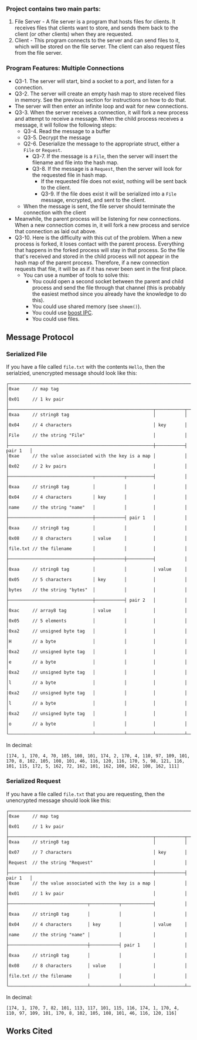 
### Project contains two main parts: 

1. File Server - A file server is a program that hosts files for clients. It receives files that clients want to store, and sends them back to the client (or other clients) when they are requested. 
2. Client - This program connects to the server and can send files to it, which will be stored on the file server. The client can also request files from the file server. 


### Program Features: Multiple Connections

- Q3-1. The server will start, bind a socket to a port, and listen for a connection.
- Q3-2. The server will create an empty hash map to store received files in memory. See the previous section for instructions on how to do that.
- The server will then enter an infinite loop and wait for new connections.
- Q3-3. When the server receives a connection, it will fork a new process and attempt to receive a message. When the child process receives a message, it will follow the following steps:
  - Q3-4. Read the message to a buffer
  - Q3-5. Decrypt the message
  - Q2-6. Deserialize the message to the appropriate struct, either a `File` or `Request`.
    - Q3-7. If the message is a `File`, then the server will insert the filename and file into the hash map.
    - Q3-8. If the message is a `Request`, then the server will look for the requested file in hash map. 
      - If the requested file does not exist, nothing will be sent back to the client.
      - Q3-9. If the file does exist it will be serialized into a `File` message, encrypted, and sent to the client.
  - When the message is sent, the file server should terminate the connection with the client
- Meanwhile, the parent process will be listening for new connections. When a new connection comes in, it will fork a new process and service that connection as laid out above.
- Q3-10. Here is the difficulty with this cut of the problem. When a new process is forked, it loses contact with the parent process. Everything that happens in the forked process will stay in that process. So the file that's received and stored in the child process will not appear in the hash map of the parent process. Therefore, if a new connection requests that file, it will be as if it has never been sent in the first place.
  - You can use a number of tools to solve this:
    - You could open a second socket between the parent and child process and send the file through that channel (this is probably the easiest method since you already have the knowledge to do this).
    - You could use shared memory (see `shmem()`).
    - You could use [boost IPC](https://www.boost.org/doc/libs/1_68_0/doc/html/interprocess.html).
    - You could use files.

## Message Protocol

### Serialized File

If you have a file called `file.txt` with the contents `Hello`, then the serialzied, unencrypted message should look like this:

```
┌───────────────────────────────────────────────────────────────────────────────┐
│0xae     // map tag                                                            │
│0x01     // 1 kv pair                                                          │
├───────────────────────────────────────────────────────┬───────────┬───────────┤
│0xaa     // string8 tag                                │           │           │
│0x04     // 4 characters                               │ key       │           │
│File     // the string "File"                          │           │           │
├───────────────────────────────────────────────────────┼───────────┤  pair 1   │
│0xae     // the value associated with the key is a map │           │           │
│0x02     // 2 kv pairs                                 │           │           │
├────────────────────────────────┬───────────┬──────────┤           │           │
│0xaa     // string8 tag         │           │          │           │           │
│0x04     // 4 characters        │ key       │          │           │           │
│name     // the string "name"   │           │          │           │           │
├────────────────────────────────┼───────────┤ pair 1   │           │           │
│0xaa     // string8 tag         │           │          │           │           │
│0x08     // 8 characters        │ value     │          │           │           │
│file.txt // the filename        │           │          │           │           │
├────────────────────────────────┼───────────┼──────────┤           │           │
│0xaa     // string8 tag         │           │          │ value     │           │
│0x05     // 5 characters        │ key       │          │           │           │
│bytes    // the string "bytes"  │           │          │           │           │
├────────────────────────────────┼───────────┤ pair 2   │           │           │
│0xac     // array8 tag          │ value     │          │           │           │
│0x05     // 5 elements          │           │          │           │           │
|0xa2     // unsigned byte tag   │           │          │           │           │
│H        // a byte              │           │          │           │           │
|0xa2     // unsigned byte tag   │           │          │           │           │
│e        // a byte              │           │          │           │           │
|0xa2     // unsigned byte tag   │           │          │           │           │
│l        // a byte              │           │          │           │           │
|0xa2     // unsigned byte tag   │           │          │           │           │
│l        // a byte              │           │          │           │           │
|0xa2     // unsigned byte tag   │           │          │           │           │
│o        // a byte              │           │          │           │           │
└────────────────────────────────┴───────────┴──────────┴───────────┴───────────┘           
```

In decimal:
```
[174, 1, 170, 4, 70, 105, 108, 101, 174, 2, 170, 4, 110, 97, 109, 101, 170, 8, 102, 105, 108, 101, 46, 116, 120, 116, 170, 5, 98, 121, 116, 101, 115, 172, 5, 162, 72, 162, 101, 162, 108, 162, 108, 162, 111]
```

### Serialized Request

If you have a file called `file.txt` that you are requesting, then the unencrypted message should look like this:

```
┌───────────────────────────────────────────────────────────────────────────────┐
│0xae     // map tag                                                            │
│0x01     // 1 kv pair                                                          │
├───────────────────────────────────────────────────────┬───────────┬───────────┤
│0xaa     // string8 tag                                │           │           │
│0x07     // 7 characters                               │ key       │           │
│Request  // the string "Request"                       │           │           │
├───────────────────────────────────────────────────────┼───────────┤  pair 1   │
│0xae     // the value associated with the key is a map │           │           │
│0x01     // 1 kv pair                                  │           │           │
├──────────────────────────────┬───────────┬────────────┤           │           │
│0xaa     // string8 tag       │           │            │           │           │
│0x04     // 4 characters      │ key       │            │ value     │           │
│name     // the string "name" │           │            │           │           │
├──────────────────────────────┼───────────┤ pair 1     │           │           │
│0xaa     // string8 tag       │           │            │           │           │
│0x08     // 8 characters      │ value     │            │           │           │
│file.txt // the filename      │           │            │           │           │
└──────────────────────────────┴───────────┴────────────┴───────────┴───────────┘           
```

In decimal:
```
[174, 1, 170, 7, 82, 101, 113, 117, 101, 115, 116, 174, 1, 170, 4, 110, 97, 109, 101, 170, 8, 102, 105, 108, 101, 46, 116, 120, 116]
```


## Works Cited

[0]: https://www.techiedelight.com/get-slice-sub-vector-from-vector-cpp/
[1]: https://www.geeksforgeeks.org/c-program-demonstrate-fork-and-pipe/
[2]: https://www.geeksforgeeks.org/pipe-system-call/
[3]: https://stackoverflow.com/questions/16328118/simple-tcp-server-with-multiple-clients-c-unix
[4]: https://www.appsloveworld.com/cplus/100/102/istream-iterator-to-iterate-through-bytes-in-a-binary-file
